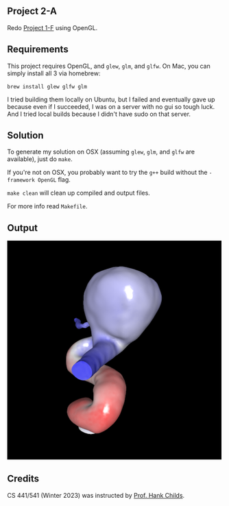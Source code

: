 ## Project 2-A
Redo [Project 1-F](../proj1F/README.md) using OpenGL.

## Requirements
This project requires OpenGL, and `glew`, `glm`, and `glfw`.
On Mac, you can simply install all 3 via homebrew:
```
brew install glew glfw glm
```

I tried building them locally on Ubuntu, but I failed and eventually gave up because even
if I succeeded, I was on a server with no gui so tough luck.
And I tried local builds because I didn't have sudo on that server.

## Solution

To generate my solution on OSX (assuming `glew`, `glm`, and `glfw` are available), just do `make`.

If you're not on OSX, you probably want to try the `g++` build without the `-framework OpenGL` flag.

`make clean` will clean up compiled and output files.

For more info read `Makefile`.

## Output

<img src="../assets/outputs/proj2A.png" width="500" />

## Credits
CS 441/541 (Winter 2023) was instructed by [Prof. Hank Childs](https://cdux.cs.uoregon.edu/childs.html).
